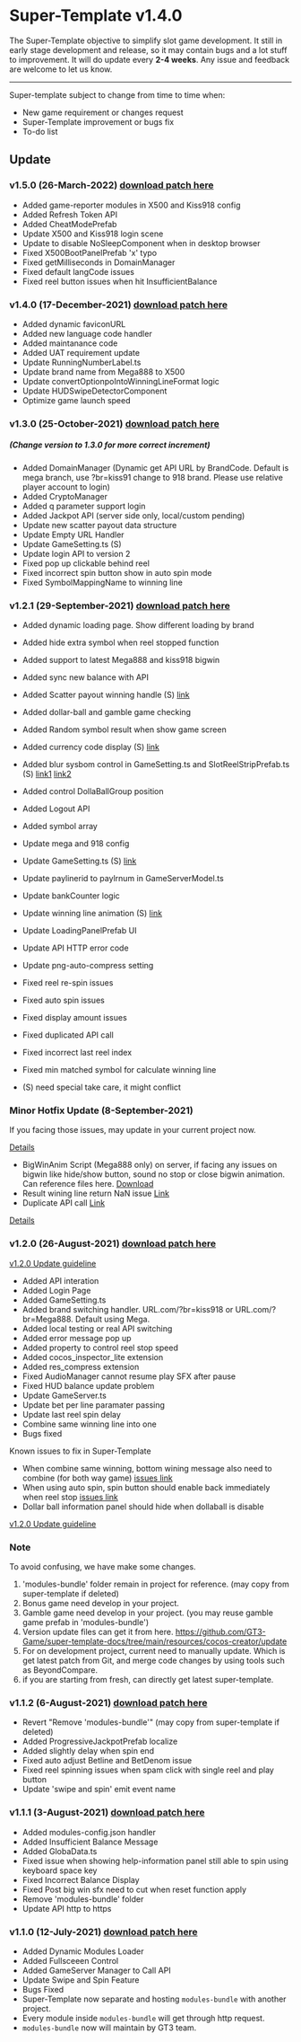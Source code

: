 # Super-Template v1.4.0

The Super-Template objective to simplify slot game development. It still in early stage development and release, so it may contain bugs and a lot stuff to improvement. It will do update every **2-4 weeks**. Any issue and feedback are welcome to let us know.

---

Super-template subject to change from time to time when:

- New game requirement or changes request
- Super-Template improvement or bugs fix
- To-do list

## Update

### v1.5.0 (26-March-2022) [download patch here](https://github.com/GT3-Game/super-template-update-files/tree/main/update)

- Added game-reporter modules in X500 and Kiss918 config
- Added Refresh Token API
- Added CheatModePrefab
- Update X500 and Kiss918 login scene
- Update to disable NoSleepComponent when in desktop browser
- Fixed X500BootPanelPrefab 'x' typo
- Fixed getMilliseconds in DomainManager
- Fixed default langCode issues
- Fixed reel button issues when hit InsufficientBalance

### v1.4.0 (17-December-2021) [download patch here](https://github.com/GT3-Game/super-template-update-files/tree/main/update)

- Added dynamic faviconURL
- Added new language code handler
- Added maintanance code
- Added UAT requirement update
- Update RunningNumberLabel.ts
- Update brand name from Mega888 to X500
- Update convertOptionpoIntoWinningLineFormat logic
- Update HUDSwipeDetectorComponent
- Optimize game launch speed

### v1.3.0 (25-October-2021) [download patch here](https://github.com/GT3-Game/super-template-update-files/tree/main/update)

##### (Change version to 1.3.0 for more correct increment)

- Added DomainManager (Dynamic get API URL by BrandCode. Default is mega branch, use ?br=kiss91 change to 918 brand. Please use relative player account to login)
- Added CryptoManager
- Added q parameter support login
- Added Jackpot API (server side only, local/custom pending)
- Update new scatter payout data structure
- Update Empty URL Handler
- Update GameSetting.ts (S)
- Update login API to version 2
- Fixed pop up clickable behind reel
- Fixed incorrect spin button show in auto spin mode
- Fixed SymbolMappingName to winning line

### v1.2.1 (29-September-2021) [download patch here](https://github.com/GT3-Game/super-template-update-files/tree/main/update)

- Added dynamic loading page. Show different loading by brand
- Added hide extra symbol when reel stopped function
- Added support to latest Mega888 and kiss918 bigwin
- Added sync new balance with API
- Added Scatter payout winning handle (S) [link](https://github.com/GT3-Game/super-template-outsource/commit/930bbc587f899c6d0ecd405290b00ad80ed2f577)
- Added dollar-ball and gamble game checking
- Added Random symbol result when show game screen
- Added currency code display (S) [link](https://github.com/GT3-Game/super-template-outsource/commit/c1c1102fbcab3766023fa4c5e923ba1007615452)
- Added blur sysbom control in GameSetting.ts and SlotReelStripPrefab.ts (S) [link1](https://github.com/GT3-Game/super-template-outsource/commit/b4f3f6aa71d5cec763b3d7c0c4552697a83a890a) [link2](https://github.com/GT3-Game/super-template-outsource/commit/c1b66a3d110e38a910fb5baf020cd32cab6008a1)
- Added control DollaBallGroup position
- Added Logout API
- Added symbol array

- Update mega and 918 config
- Update GameSetting.ts (S) [link](https://github.com/GT3-Game/super-template-outsource/commit/b4f3f6aa71d5cec763b3d7c0c4552697a83a890a)
- Update paylinerid to paylrnum in GameServerModel.ts
- Update bankCounter logic
- Update winning line animation (S) [link](https://github.com/GT3-Game/super-template-outsource/commit/3156b51101785aa9e9c08ed90eb862025adb9d29)
- Update LoadingPanelPrefab UI
- Update API HTTP error code
- Update png-auto-compress setting

- Fixed reel re-spin issues
- Fixed auto spin issues
- Fixed display amount issues
- Fixed duplicated API call
- Fixed incorrect last reel index
- Fixed min matched symbol for calculate winning line

- (S) need special take care, it might conflict

### Minor Hotfix Update (8-September-2021)

If you facing those issues, may update in your current project now.

[Details](contents/update/update.md)

- BigWinAnim Script (Mega888 only) on server, if facing any issues on bigwin like hide/show button, sound no stop or close bigwin animation. Can reference files here. [Download](https://github.com/GT3-Game/super-template-update-files/tree/main/others/BigWinAnim/8-August-2021)
- Result wining line return NaN issue [Link](https://github.com/GT3-Game/super-template-outsource/commit/bc8959a065349877869774a12cb0ec4c65691218)
- Duplicate API call [Link](https://github.com/GT3-Game/super-template-outsource/commit/53c7371bbd86779c39d90027ded4bab96346893c)

[Details](contents/update/update.md)

### v1.2.0 (26-August-2021) [download patch here](https://github.com/GT3-Game/super-template-update-files/tree/main/update)

[v1.2.0 Update guideline](contents/version-release/version-release.md)

- Added API interation
- Added Login Page
- Added GameSetting.ts
- Added brand switching handler. URL.com/?br=kiss918 or URL.com/?br=Mega888. Default using Mega.
- Added local testing or real API switching
- Added error message pop up
- Added property to control reel stop speed
- Added cocos_inspector_lite extension
- Added res_compress extension
- Fixed AudioManager cannot resume play SFX after pause
- Fixed HUD balance update problem
- Update GameServer.ts
- Update bet per line paramater passing
- Update last reel spin delay
- Combine same winning line into one
- Bugs fixed

Known issues to fix in Super-Template

- When combine same winning, bottom wining message also need to combine (for both way game) [issues link](https://github.com/GT3-Game/super-template-docs/blob/main/contents/video/issues/FlowFor2LineWinIsWrong.mp4)
- When using auto spin, spin button should enable back immediately when reel stop [issues link](https://github.com/GT3-Game/super-template-docs/blob/main/contents/video/issues/SpinEnableDelay.mp4)
- Dollar ball information panel should hide when dollaball is disable

[v1.2.0 Update guideline](./contents/version-release/version-release.md)

### Note

To avoid confusing, we have make some changes.

1. 'modules-bundle' folder remain in project for reference. (may copy from super-template if deleted)
2. Bonus game need develop in your project.
3. Gamble game need develop in your project. (you may reuse gamble game prefab in 'modules-bundle')
4. Version update files can get it from here. https://github.com/GT3-Game/super-template-docs/tree/main/resources/cocos-creator/update
5. For on development project, current need to manually update. Which is get latest patch from Git, and merge code changes by using tools such as BeyondCompare.
6. if you are starting from fresh, can directly get latest super-template.

### v1.1.2 (6-August-2021) [download patch here](https://github.com/GT3-Game/super-template-update-files/tree/main/update)

- Revert "Remove 'modules-bundle'" (may copy from super-template if deleted)
- Added ProgressiveJackpotPrefab localize
- Added slightly delay when spin end
- Fixed auto adjust Betline and BetDenom issue
- Fixed reel spinning issues when spam click with single reel and play button
- Update 'swipe and spin' emit event name

### v1.1.1 (3-August-2021) [download patch here](https://github.com/GT3-Game/super-template-update-files/tree/main/update)

- Added modules-config.json handler
- Added Insufficient Balance Message
- Added GlobaData.ts
- Fixed issue when showing help-information panel still able to spin using keyboard space key
- Fixed Incorrect Balance Display
- Fixed Post big win sfx need to cut when reset function apply
- Remove 'modules-bundle' folder
- Update API http to https

### v1.1.0 (12-July-2021) [download patch here](https://github.com/GT3-Game/super-template-update-files/tree/main/update)

- Added Dynamic Modules Loader
- Added Fullsceeen Control
- Added GameServer Manager to Call API
- Update Swipe and Spin Feature
- Bugs Fixed
- Super-Template now separate and hosting `modules-bundle` with another project.
- Every module inside `modules-bundle` will get through http request.
- `modules-bundle` now will maintain by GT3 team.
